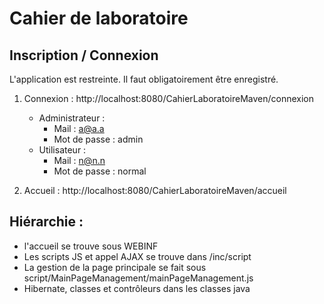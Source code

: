 # Cahier de laboratoire


## Inscription / Connexion
L'application est restreinte. Il faut obligatoirement être enregistré.  

1. Connexion  : http://localhost:8080/CahierLaboratoireMaven/connexion
    - Administrateur : 
        - Mail : a@a.a
        - Mot de passe : admin
    - Utilisateur : 
        - Mail : n@n.n
        - Mot de passe : normal
        
2. Accueil  : http://localhost:8080/CahierLaboratoireMaven/accueil

## Hiérarchie :
- l'accueil se trouve sous WEBINF
- Les scripts JS et appel AJAX se trouve dans /inc/script
- La gestion de la page principale se fait sous script/MainPageManagement/mainPageManagement.js
- Hibernate, classes et contrôleurs dans les classes java


